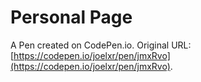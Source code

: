 # Personal Page

A Pen created on CodePen.io. Original URL: [https://codepen.io/joelxr/pen/jmxRvo](https://codepen.io/joelxr/pen/jmxRvo).

